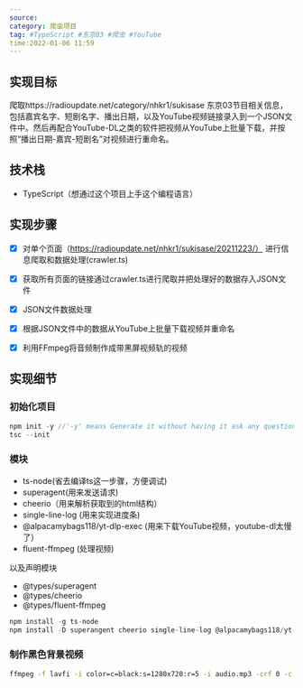 ```yaml
---
source:
category: 爬虫项目
tag: #TypeScript #东京03 #爬虫 #YouTube
time:2022-01-06 11:59
---
```


## 实现目标

爬取https://radioupdate.net/category/nhkr1/sukisase 东京03节目相关信息，包括嘉宾名字、短剧名字、播出日期，以及YouTube视频链接录入到一个JSON文件中。然后再配合YouTube-DL之类的软件把视频从YouTube上批量下载，并按照“播出日期-嘉宾-短剧名”对视频进行重命名。

## 技术栈

- TypeScript（想通过这个项目上手这个编程语言）


## 实现步骤

- [x] 对单个页面（https://radioupdate.net/nhkr1/sukisase/20211223/） 进行信息爬取和数据处理(crawler.ts)
- [x] 获取所有页面的链接通过crawler.ts进行爬取并把处理好的数据存入JSON文件
- [x] JSON文件数据处理
- [x] 根据JSON文件中的数据从YouTube上批量下载视频并重命名
- [x] 利用FFmpeg将音频制作成带黑屏视频轨的视频


## 实现细节

### 初始化项目

```TypeScript
npm init -y //'-y' means Generate it without having it ask any questions
tsc --init
```

### 模块

-   ts-node(省去编译ts这一步骤，方便调试)
-   superagent(用来发送请求)
-   cheerio（用来解析获取到的html结构）
-   single-line-log (用来实现进度条)
-   @alpacamybags118/yt-dlp-exec (用来下载YouTube视频，youtube-dl太慢了）
-   fluent-ffmpeg (处理视频)

以及声明模块
-   @types/superagent
-   @types/cheerio
-   @types/fluent-ffmpeg

```TypeScript
npm install -g ts-node
npm install -D superangent cheerio single-line-log @alpacamybags118/yt-dlp-exec @types/superagent @types/cheerio @types/single-line-log fluent-ffmpeg @types/fluent-ffmpeg
```

### 制作黑色背景视频

```bash
ffmpeg -f lavfi -i color=c=black:s=1280x720:r=5 -i audio.mp3 -crf 0 -c:a copy -shortest output.mp4
```